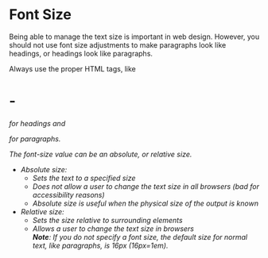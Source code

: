 # Font Size
Being able to manage the text size is important in web design. However, you should not use font size adjustments to make paragraphs look like headings, or headings look like paragraphs.

Always use the proper HTML tags, like <h1> - <h6> for headings and <p> for paragraphs.

The font-size value can be an absolute, or relative size.
* Absolute size:
  * Sets the text to a specified size
  * Does not allow a user to change the text size in all browsers (bad for accessibility reasons)
  * Absolute size is useful when the physical size of the output is known
* Relative size:
  * Sets the size relative to surrounding elements
  * Allows a user to change the text size in browsers  
**Note**: If you do not specify a font size, the default size for normal text, like paragraphs, is 16px (16px=1em).
